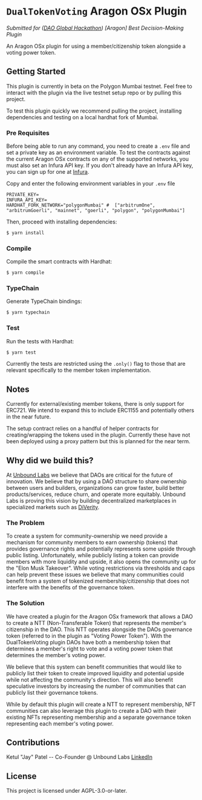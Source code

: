 # `DualTokenVoting` Aragon OSx Plugin

*Submitted for ([DAO Global Hackathon](https://daoglobalhackathon.hackerearth.com/)) [Aragon] Best Decision-Making Plugin*

An Aragon OSx plugin for using a member/citizenship token alongside a voting power token.

## Getting Started
This plugin is currently in beta on the Polygon Mumbai testnet. Feel free to interact with the plugin via the live testnet setup repo or by pulling this project. 

To test this plugin quickly we recommend pulling the project, installing dependencies and testing on a local hardhat fork of Mumbai. 

### Pre Requisites

Before being able to run any command, you need to create a `.env` file and set a private key as an environment variable. To test the contracts against the current Aragon OSx contracts on any of the supported networks, you must also set an Infura API key. If you don't already have an Infura API key, you can sign up for one at [Infura](https://app.infura.io/login).

Copy and enter the following environment variables in your `.env` file
```
PRIVATE_KEY=
INFURA_API_KEY=
HARDHAT_FORK_NETWORK="polygonMumbai" #  ["arbitrumOne", "arbitrumGoerli", "mainnet", "goerli", "polygon", "polygonMumbai"]
```

Then, proceed with installing dependencies:

```sh
$ yarn install
```

### Compile

Compile the smart contracts with Hardhat:

```sh
$ yarn compile
```

### TypeChain

Generate TypeChain bindings:

```sh
$ yarn typechain
```

### Test

Run the tests with Hardhat:

```sh
$ yarn test
```

Currently the tests are restricted using the `.only()` flag to those that are relevant specifically to the member token implementation.

## Notes
Currently for external/existing member tokens, there is only support for ERC721. We intend to expand this to include ERC1155 and potentially others in the near future.

The setup contract relies on a handful of helper contracts for creating/wrapping the tokens used in the plugin. Currently these have not been deployed using a proxy pattern but this is planned for the near term. 

## Why did we build this?
At [Unbound Labs](https://www.unboundlabs.io) we believe that DAOs are critical for the future of innovation. We believe that by using a DAO structure to share ownership between users and builders, organizations can grow faster, build better products/services, reduce churn, and operate more equitably. Unbound Labs is proving this vision by building decentralized marketplaces in specialized markets such as [DiVerity](https://www.diverity.com).

### The Problem
To create a system for community-ownership we need provide a mechanism for community members to earn ownership (tokens) that provides governance rights and potentially represents some upside through public listing. Unfortunately, while publicly listing a token can provide members with more liquidity and upside, it also opens the community up for the "Elon Musk Takeover". While voting restrictions via thresholds and caps can help prevent these issues we believe that many communities could benefit from a system of tokenized membership/citizenship that does not interfere with the benefits of the governance token. 

### The Solution
We have created a plugin for the Aragon OSx framework that allows a DAO to create a NTT (Non-Transferable Token) that represents the member's citizenship in the DAO. This NTT operates alongside the DAOs governance token (referred to in the plugin as "Voting Power Token"). With the DualTokenVoting plugin DAOs have both a membership token that determines a member's right to vote and a voting power token that determines the member's voting power. 

We believe that this system can benefit communities that would like to publicly list their token to create improved liquidity and potential upside while not affecting the community's direction. This will also benefit speculative investors by increasing the number of communities that can publicly list their governance tokens.

While by default this plugin will create a NTT to represent membership, NFT communities can also leverage this plugin to create a DAO with their existing NFTs representing membership and a separate governance token representing each member's voting power. 

## Contributions
Ketul "Jay" Patel -- Co-Founder @ Unbound Labs [LinkedIn](https://www.linkedin.com/in/ketul-jay-patel-238a5453/)

## License

This project is licensed under AGPL-3.0-or-later.
